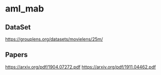 # aml_mab

## DataSet
https://grouplens.org/datasets/movielens/25m/

## Papers
https://arxiv.org/pdf/1904.07272.pdf
https://arxiv.org/pdf/1911.04462.pdf
